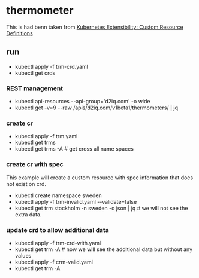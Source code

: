 # thermometer
This is had benn taken from [Kubernetes Extensibility: Custom Resource Definitions](https://learning.oreilly.com/scenarios/kubernetes-extensibility-custom/9781492083849/)

## run
- kubectl apply -f trm-crd.yaml
- kubectl get crds

### REST management
- kubectl api-resources --api-group='d2iq.com' -o wide
- kubectl get -v=9 --raw /apis/d2iq.com/v1beta1/thermometers/ | jq

### create cr
- kubectl apply -f trm.yaml
- kubectl get trms
- kubectl get trms -A  # get cross all name spaces

### create cr with spec
This example will create a custom resource with spec information that does not exist on crd. 
- kubectl create namespace sweden
- kubectl apply -f trm-invalid.yaml --validate=false
- kubectl get trm stockholm -n sweden -o json | jq  # we will not see the extra data.

### update crd to allow additional data
- kubectl apply -f trm-crd-with.yaml
- kubectl get trm -A  # now we will see the additional data but without any values
- kubectl apply -f crm-valid.yaml
- kubectl get trm -A
